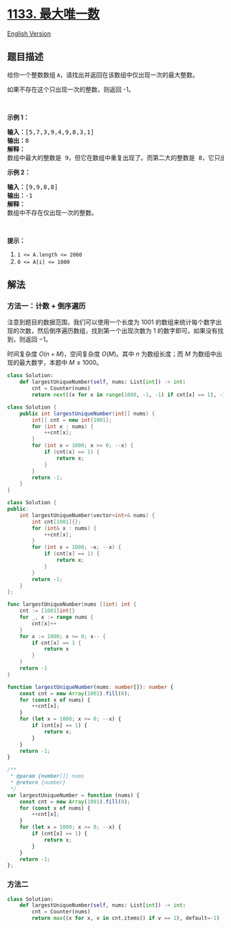 # [1133. 最大唯一数](https://leetcode.cn/problems/largest-unique-number)

[English Version](/solution/1100-1199/1133.Largest%20Unique%20Number/README_EN.md)

<!-- tags:数组,哈希表,排序 -->

## 题目描述

<!-- 这里写题目描述 -->

<p>给你一个整数数组&nbsp;<code>A</code>，请找出并返回在该数组中仅出现一次的最大整数。</p>

<p>如果不存在这个只出现一次的整数，则返回 -1。</p>

<p>&nbsp;</p>

<p><strong>示例 1：</strong></p>

<pre><strong>输入：</strong>[5,7,3,9,4,9,8,3,1]
<strong>输出：</strong>8
<strong>解释： </strong>
数组中最大的整数是 9，但它在数组中重复出现了。而第二大的整数是 8，它只出现了一次，所以答案是 8。
</pre>

<p><strong>示例 2：</strong></p>

<pre><strong>输入：</strong>[9,9,8,8]
<strong>输出：</strong>-1
<strong>解释： </strong>
数组中不存在仅出现一次的整数。
</pre>

<p>&nbsp;</p>

<p><strong>提示：</strong></p>

<ol>
	<li><code>1 &lt;= A.length &lt;= 2000</code></li>
	<li><code>0 &lt;= A[i] &lt;= 1000</code></li>
</ol>

## 解法

### 方法一：计数 + 倒序遍历

注意到题目的数据范围，我们可以使用一个长度为 $1001$ 的数组来统计每个数字出现的次数，然后倒序遍历数组，找到第一个出现次数为 $1$ 的数字即可。如果没有找到，则返回 $-1$。

时间复杂度 $O(n + M)$，空间复杂度 $O(M)$。其中 $n$ 为数组长度；而 $M$ 为数组中出现的最大数字，本题中 $M \leq 1000$。

<!-- tabs:start -->

```python
class Solution:
    def largestUniqueNumber(self, nums: List[int]) -> int:
        cnt = Counter(nums)
        return next((x for x in range(1000, -1, -1) if cnt[x] == 1), -1)
```

```java
class Solution {
    public int largestUniqueNumber(int[] nums) {
        int[] cnt = new int[1001];
        for (int x : nums) {
            ++cnt[x];
        }
        for (int x = 1000; x >= 0; --x) {
            if (cnt[x] == 1) {
                return x;
            }
        }
        return -1;
    }
}
```

```cpp
class Solution {
public:
    int largestUniqueNumber(vector<int>& nums) {
        int cnt[1001]{};
        for (int& x : nums) {
            ++cnt[x];
        }
        for (int x = 1000; ~x; --x) {
            if (cnt[x] == 1) {
                return x;
            }
        }
        return -1;
    }
};
```

```go
func largestUniqueNumber(nums []int) int {
	cnt := [1001]int{}
	for _, x := range nums {
		cnt[x]++
	}
	for x := 1000; x >= 0; x-- {
		if cnt[x] == 1 {
			return x
		}
	}
	return -1
}
```

```ts
function largestUniqueNumber(nums: number[]): number {
    const cnt = new Array(1001).fill(0);
    for (const x of nums) {
        ++cnt[x];
    }
    for (let x = 1000; x >= 0; --x) {
        if (cnt[x] == 1) {
            return x;
        }
    }
    return -1;
}
```

```js
/**
 * @param {number[]} nums
 * @return {number}
 */
var largestUniqueNumber = function (nums) {
    const cnt = new Array(1001).fill(0);
    for (const x of nums) {
        ++cnt[x];
    }
    for (let x = 1000; x >= 0; --x) {
        if (cnt[x] == 1) {
            return x;
        }
    }
    return -1;
};
```

<!-- tabs:end -->

### 方法二

<!-- tabs:start -->

```python
class Solution:
    def largestUniqueNumber(self, nums: List[int]) -> int:
        cnt = Counter(nums)
        return max((x for x, v in cnt.items() if v == 1), default=-1)
```

<!-- tabs:end -->

<!-- end -->
